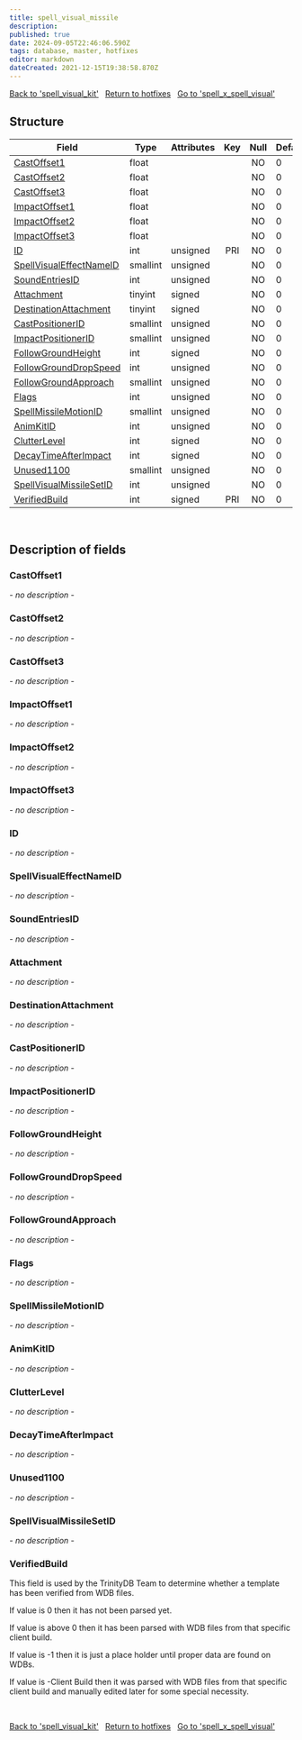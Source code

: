 ```yaml
---
title: spell_visual_missile
description: 
published: true
date: 2024-09-05T22:46:06.590Z
tags: database, master, hotfixes
editor: markdown
dateCreated: 2021-12-15T19:38:58.870Z
---
```


<a href="https://trinitycore.info/en/database/master/hotfixes/spell_visual_kit" class="mt-5 v-btn v-btn--depressed v-btn--flat v-btn--outlined theme--light v-size--default darkblue--text text--lighten-3"><span class="v-btn__content"><i aria-hidden="true" class="v-icon notranslate v-icon--left mdi mdi-arrow-left theme--light"></i><span>Back to 'spell_visual_kit'</span></span></a>&nbsp;&nbsp;&nbsp;<a href="https://trinitycore.info/en/database/master/hotfixes/home" class="mt-5 v-btn v-btn--depressed v-btn--flat v-btn--outlined theme--light v-size--default darkblue--text text--lighten-3"><span class="v-btn__content"><i aria-hidden="true" class="v-icon notranslate v-icon--left mdi mdi-home-outline theme--light"></i><span>Return to hotfixes</span></span></a>&nbsp;&nbsp;&nbsp;<a href="https://trinitycore.info/en/database/master/hotfixes/spell_x_spell_visual" class="mt-5 v-btn v-btn--depressed v-btn--flat v-btn--outlined theme--light v-size--default darkblue--text text--lighten-3"><span class="v-btn__content"><span>Go to 'spell_x_spell_visual'</span><i aria-hidden="true" class="v-icon notranslate v-icon--right mdi mdi-arrow-right theme--light"></i></span></a>

## Structure

| Field | Type | Attributes | Key | Null | Default | Extra | Comment |
| --- | --- | --- | :---: | :---: | --- | --- | --- |
| [CastOffset1](#castoffset1) | float |  |  | NO | 0 |  |  |
| [CastOffset2](#castoffset2) | float |  |  | NO | 0 |  |  |
| [CastOffset3](#castoffset3) | float |  |  | NO | 0 |  |  |
| [ImpactOffset1](#impactoffset1) | float |  |  | NO | 0 |  |  |
| [ImpactOffset2](#impactoffset2) | float |  |  | NO | 0 |  |  |
| [ImpactOffset3](#impactoffset3) | float |  |  | NO | 0 |  |  |
| [ID](#id-alt) | int | unsigned | PRI | NO | 0 |  |  |
| [SpellVisualEffectNameID](#spellvisualeffectnameid) | smallint | unsigned |  | NO | 0 |  |  |
| [SoundEntriesID](#soundentriesid) | int | unsigned |  | NO | 0 |  |  |
| [Attachment](#attachment) | tinyint | signed |  | NO | 0 |  |  |
| [DestinationAttachment](#destinationattachment) | tinyint | signed |  | NO | 0 |  |  |
| [CastPositionerID](#castpositionerid) | smallint | unsigned |  | NO | 0 |  |  |
| [ImpactPositionerID](#impactpositionerid) | smallint | unsigned |  | NO | 0 |  |  |
| [FollowGroundHeight](#followgroundheight) | int | signed |  | NO | 0 |  |  |
| [FollowGroundDropSpeed](#followgrounddropspeed) | int | unsigned |  | NO | 0 |  |  |
| [FollowGroundApproach](#followgroundapproach) | smallint | unsigned |  | NO | 0 |  |  |
| [Flags](#flags) | int | unsigned |  | NO | 0 |  |  |
| [SpellMissileMotionID](#spellmissilemotionid) | smallint | unsigned |  | NO | 0 |  |  |
| [AnimKitID](#animkitid) | int | unsigned |  | NO | 0 |  |  |
| [ClutterLevel](#clutterlevel) | int | signed |  | NO | 0 |  |  |
| [DecayTimeAfterImpact](#decaytimeafterimpact) | int | signed |  | NO | 0 |  |  |
| [Unused1100](#unused1100) | smallint | unsigned |  | NO | 0 |  |  |
| [SpellVisualMissileSetID](#spellvisualmissilesetid) | int | unsigned |  | NO | 0 |  |  |
| [VerifiedBuild](#verifiedbuild) | int | signed | PRI | NO | 0 |  |  |
&nbsp;
## Description of fields

### CastOffset1
*- no description -*
&nbsp;

### CastOffset2
*- no description -*
&nbsp;

### CastOffset3
*- no description -*
&nbsp;

### ImpactOffset1
*- no description -*
&nbsp;

### ImpactOffset2
*- no description -*
&nbsp;

### ImpactOffset3
*- no description -*
&nbsp;

### ID <!-- {#id-alt} -->
*- no description -*
&nbsp;

### SpellVisualEffectNameID
*- no description -*
&nbsp;

### SoundEntriesID
*- no description -*
&nbsp;

### Attachment
*- no description -*
&nbsp;

### DestinationAttachment
*- no description -*
&nbsp;

### CastPositionerID
*- no description -*
&nbsp;

### ImpactPositionerID
*- no description -*
&nbsp;

### FollowGroundHeight
*- no description -*
&nbsp;

### FollowGroundDropSpeed
*- no description -*
&nbsp;

### FollowGroundApproach
*- no description -*
&nbsp;

### Flags
*- no description -*
&nbsp;

### SpellMissileMotionID
*- no description -*
&nbsp;

### AnimKitID
*- no description -*
&nbsp;

### ClutterLevel
*- no description -*
&nbsp;

### DecayTimeAfterImpact
*- no description -*
&nbsp;

### Unused1100
*- no description -*
&nbsp;

### SpellVisualMissileSetID
*- no description -*
&nbsp;

### VerifiedBuild
This field is used by the TrinityDB Team to determine whether a template has been verified from WDB files.

If value is 0 then it has not been parsed yet.

If value is above 0 then it has been parsed with WDB files from that specific client build.

If value is -1 then it is just a place holder until proper data are found on WDBs.

If value is -Client Build then it was parsed with WDB files from that specific client build and manually edited later for some special necessity.

&nbsp;

<a href="https://trinitycore.info/en/database/master/hotfixes/spell_visual_kit" class="mt-5 v-btn v-btn--depressed v-btn--flat v-btn--outlined theme--light v-size--default darkblue--text text--lighten-3"><span class="v-btn__content"><i aria-hidden="true" class="v-icon notranslate v-icon--left mdi mdi-arrow-left theme--light"></i><span>Back to 'spell_visual_kit'</span></span></a>&nbsp;&nbsp;&nbsp;<a href="https://trinitycore.info/en/database/master/hotfixes/home" class="mt-5 v-btn v-btn--depressed v-btn--flat v-btn--outlined theme--light v-size--default darkblue--text text--lighten-3"><span class="v-btn__content"><i aria-hidden="true" class="v-icon notranslate v-icon--left mdi mdi-home-outline theme--light"></i><span>Return to hotfixes</span></span></a>&nbsp;&nbsp;&nbsp;<a href="https://trinitycore.info/en/database/master/hotfixes/spell_x_spell_visual" class="mt-5 v-btn v-btn--depressed v-btn--flat v-btn--outlined theme--light v-size--default darkblue--text text--lighten-3"><span class="v-btn__content"><span>Go to 'spell_x_spell_visual'</span><i aria-hidden="true" class="v-icon notranslate v-icon--right mdi mdi-arrow-right theme--light"></i></span></a>
